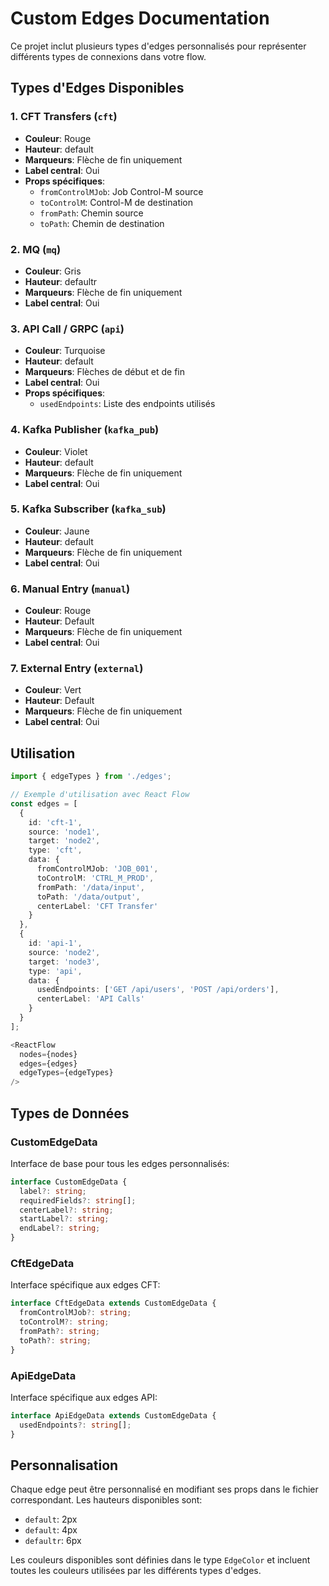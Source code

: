 # Custom Edges Documentation

Ce projet inclut plusieurs types d'edges personnalisés pour représenter différents types de connexions dans votre flow.

## Types d'Edges Disponibles

### 1. CFT Transfers (`cft`)
- **Couleur**: Rouge
- **Hauteur**: default
- **Marqueurs**: Flèche de fin uniquement
- **Label central**: Oui
- **Props spécifiques**:
  - `fromControlMJob`: Job Control-M source
  - `toControlM`: Control-M de destination
  - `fromPath`: Chemin source
  - `toPath`: Chemin de destination

### 2. MQ (`mq`)
- **Couleur**: Gris
- **Hauteur**: defaultr
- **Marqueurs**: Flèche de fin uniquement
- **Label central**: Oui

### 3. API Call / GRPC (`api`)
- **Couleur**: Turquoise
- **Hauteur**: default
- **Marqueurs**: Flèches de début et de fin
- **Label central**: Oui
- **Props spécifiques**:
  - `usedEndpoints`: Liste des endpoints utilisés

### 4. Kafka Publisher (`kafka_pub`)
- **Couleur**: Violet
- **Hauteur**: default
- **Marqueurs**: Flèche de fin uniquement
- **Label central**: Oui

### 5. Kafka Subscriber (`kafka_sub`)
- **Couleur**: Jaune
- **Hauteur**: default
- **Marqueurs**: Flèche de fin uniquement
- **Label central**: Oui

### 6. Manual Entry (`manual`)
- **Couleur**: Rouge
- **Hauteur**: Default
- **Marqueurs**: Flèche de fin uniquement
- **Label central**: Oui

### 7. External Entry (`external`)
- **Couleur**: Vert
- **Hauteur**: Default
- **Marqueurs**: Flèche de fin uniquement
- **Label central**: Oui

## Utilisation

```typescript
import { edgeTypes } from './edges';

// Exemple d'utilisation avec React Flow
const edges = [
  {
    id: 'cft-1',
    source: 'node1',
    target: 'node2',
    type: 'cft',
    data: {
      fromControlMJob: 'JOB_001',
      toControlM: 'CTRL_M_PROD',
      fromPath: '/data/input',
      toPath: '/data/output',
      centerLabel: 'CFT Transfer'
    }
  },
  {
    id: 'api-1',
    source: 'node2',
    target: 'node3',
    type: 'api',
    data: {
      usedEndpoints: ['GET /api/users', 'POST /api/orders'],
      centerLabel: 'API Calls'
    }
  }
];

<ReactFlow
  nodes={nodes}
  edges={edges}
  edgeTypes={edgeTypes}
/>
```

## Types de Données

### CustomEdgeData
Interface de base pour tous les edges personnalisés:
```typescript
interface CustomEdgeData {
  label?: string;
  requiredFields?: string[];
  centerLabel?: string;
  startLabel?: string;
  endLabel?: string;
}
```

### CftEdgeData
Interface spécifique aux edges CFT:
```typescript
interface CftEdgeData extends CustomEdgeData {
  fromControlMJob?: string;
  toControlM?: string;
  fromPath?: string;
  toPath?: string;
}
```

### ApiEdgeData
Interface spécifique aux edges API:
```typescript
interface ApiEdgeData extends CustomEdgeData {
  usedEndpoints?: string[];
}
```

## Personnalisation

Chaque edge peut être personnalisé en modifiant ses props dans le fichier correspondant. Les hauteurs disponibles sont:
- `default`: 2px
- `default`: 4px
- `defaultr`: 6px

Les couleurs disponibles sont définies dans le type `EdgeColor` et incluent toutes les couleurs utilisées par les différents types d'edges.
